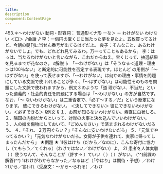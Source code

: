 ```yaml
---
title:
description
component:ContentPage
---
```



453.＊～わけがない
動詞・形容詞： 普通形＜ナ形 ーな＞ ＋ わけがない
わけない ＜口＞
♪会話 ♪
李：一億円の宝くじに当たった夢を見たよ。五枚買ってるけど、今朝の朝刊に当せん番号が出てるはずだよ。 良子：そんなこと、あるわけがないでしょ。でも、どれどれ見てみるわ。万一ってこともあるから。
李：はっは、当たるわけがないと言いながら、これだからねえ。宝くじって、抽選結果を見るまでが花なのさ。
♯解説 ♭
「～わけがない」は「そうなる＜道理・理由＞は100％ない」と断定的に可能性を否定する表現です。ほとんど の用例が「～はずがない」を使って表せますが、「～わけがない」は何かの理由・事情を問題にしている文脈で使 われることが多く、「～はずがない」は可能性そのものを問題にした文脈で使われますから、例文３のような「道 理がない、不当だ」といった道義的・社会的責任を問題にする場合は「～わけがない」の方が自然です。なお、「～ ないわけがない」は二重否定で、「必ず～する／だ」という断定になります。
彼にできるわけがない。 ＜決してできない＞ 彼にできないわけがない。＜必ずできる＞
§例文 §
１．お前が知らないわけがない。素直に白状しろ。
２．隣国の内紛だからといって、対岸の火事と決め込んでいいわけがない。
３．人の娘を傷物にしておいて、「ごめんなさい」で済まされるわけがないだろう。
４．「それ、２万円ぐらい？」「そんなに安いわけないだろ」
５．「元気でやってるかい？」「元気なわけがないだろ。女房が子供を連れて、実家に帰ってしまったんだから」
★例題 ★
1)彼はけち（だから／なのに）、こんな寄付に協力し（てもらう／てくれる）（わけではない／わけがない）よ。
2) 患者を人体実験（ ）使うなんて、そんなことが（許す→ ）ていい（ ）（ ）がない。
(^^)前課の解答(^^)
1)わけがわからなかった／なるほど（「やはり」は期待・予想）／わけ
2)から／言われ（受身文：～から～られる）／わけ
